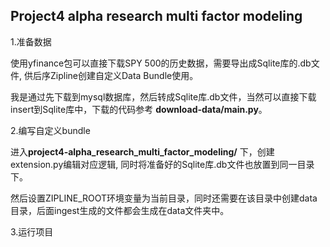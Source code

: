 ## Project4 alpha research multi factor modeling
1.准备数据

使用yfinance包可以直接下载SPY 500的历史数据，需要导出成Sqlite库的.db文件, 供后序Zipline创建自定义Data Bundle使用。

我是通过先下载到mysql数据库，然后转成Sqlite库.db文件，当然可以直接下载insert到Sqlite库中，下载的代码参考 **download-data/main.py**。

2.编写自定义bundle

进入**project4-alpha_research_multi_factor_modeling/** 下，创建extension.py编辑对应逻辑, 同时将准备好的Sqlite库.db文件也放置到同一目录下。

然后设置ZIPLINE_ROOT环境变量为当前目录，同时还需要在该目录中创建data目录，后面ingest生成的文件都会生成在data文件夹中。

3.运行项目

